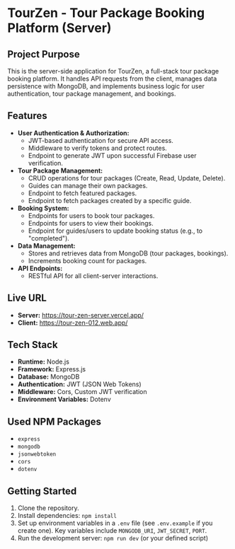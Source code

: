 # TourZen - Tour Package Booking Platform (Server)

## Project Purpose

This is the server-side application for TourZen, a full-stack tour package booking platform. It handles API requests from the client, manages data persistence with MongoDB, and implements business logic for user authentication, tour package management, and bookings.

## Features

*   **User Authentication & Authorization:**
    *   JWT-based authentication for secure API access.
    *   Middleware to verify tokens and protect routes.
    *   Endpoint to generate JWT upon successful Firebase user verification.
*   **Tour Package Management:**
    *   CRUD operations for tour packages (Create, Read, Update, Delete).
    *   Guides can manage their own packages.
    *   Endpoint to fetch featured packages.
    *   Endpoint to fetch packages created by a specific guide.
*   **Booking System:**
    *   Endpoints for users to book tour packages.
    *   Endpoints for users to view their bookings.
    *   Endpoint for guides/users to update booking status (e.g., to "completed").
*   **Data Management:**
    *   Stores and retrieves data from MongoDB (tour packages, bookings).
    *   Increments booking count for packages.
*   **API Endpoints:**
    *   RESTful API for all client-server interactions.

## Live URL

*   **Server:** https://tour-zen-server.vercel.app/
*   **Client:** https://tour-zen-012.web.app/

## Tech Stack

*   **Runtime:** Node.js
*   **Framework:** Express.js
*   **Database:** MongoDB
*   **Authentication:** JWT (JSON Web Tokens)
*   **Middleware:** Cors, Custom JWT verification
*   **Environment Variables:** Dotenv

## Used NPM Packages

*   `express`
*   `mongodb`
*   `jsonwebtoken`
*   `cors`
*   `dotenv`

## Getting Started

1.  Clone the repository.
2.  Install dependencies: `npm install`
3.  Set up environment variables in a `.env` file (see `.env.example` if you create one). Key variables include `MONGODB_URI`, `JWT_SECRET`, `PORT`.
4.  Run the development server: `npm run dev` (or your defined script)


